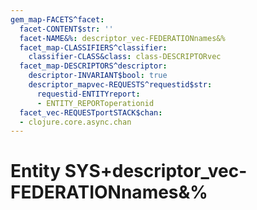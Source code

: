 ```yaml
---
gem_map-FACETS^facet:
  facet-CONTENT$str: ''
  facet-NAME&%: descriptor_vec-FEDERATIONnames&%
  facet_map-CLASSIFIERS^classifier:
    classifier-CLASS&class: class-DESCRIPTORvec
  facet_map-DESCRIPTORS^descriptor:
    descriptor-INVARIANT$bool: true
    descriptor_mapvec-REQUESTS^requestid$str:
      requestid-ENTITYreport:
      - ENTITY_REPORToperationid
  facet_vec-REQUESTportSTACK$chan:
  - clojure.core.async.chan
---
```

# Entity SYS+descriptor_vec-FEDERATIONnames&%

